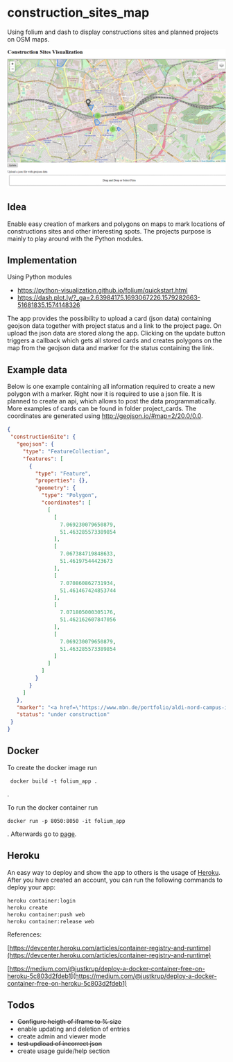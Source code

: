 # construction_sites_map
Using folium and dash to display constructions sites and planned projects on OSM maps.

![](construction_site_screenshot.PNG)

## Idea
Enable easy creation of markers and polygons on maps to mark locations of constructions sites and other interesting spots.
The projects purpose is mainly to play around with the Python modules.

## Implementation
Using Python modules
* https://python-visualization.github.io/folium/quickstart.html
* https://dash.plot.ly/?_ga=2.63984175.1693067226.1579282663-51681835.1574148326

The app provides the possibility to upload a card (json data) containing geojson data together with project status and a link to the project page.
On upload the json data are stored along the app. Clicking on the update button triggers a callback which gets all stored cards and creates polygons on the map from the geojson data and marker for the status containing the link.

## Example data
Below is one example containing all information required to create a new polygon with a marker. Right now it is required to use a json file. It is planned to create an api, which allows to post the data programmatically.
More examples of cards can be found in folder project_cards. The coordinates are generated using http://geojson.io/#map=2/20.0/0.0.

 ``` json
{
  "constructionSite": {
    "geojson": {
      "type": "FeatureCollection",
      "features": [
        {
          "type": "Feature",
          "properties": {},
          "geometry": {
            "type": "Polygon",
            "coordinates": [
              [
                [
                  7.069230079650879,
                  51.463285573389854
                ],
                [
                  7.067384719848633,
                  51.46197544423673
                ],
                [
                  7.070860862731934,
                  51.461467424853744
                ],
                [
                  7.071805000305176,
                  51.462162607847056
                ],
                [
                  7.069230079650879,
                  51.463285573389854
                ]
              ]
            ]
          }
        }
      ]
    },
    "marker": "<a href=\"https://www.mbn.de/portfolio/aldi-nord-campus-in-essen/\" title=\"Aldi-Nord-Campus\">Aldi-Nord-Campus</a>",
    "status": "under construction"
  }
}
 ```
 
## Docker
To create the docker image run
 ```
  docker build -t folium_app .
 ```
 .
 
To run the docker container run
```
docker run -p 8050:8050 -it folium_app
```
. Afterwards go to
[page](http://127.0.0.1:8050).

## Heroku
An easy way to deploy and show the app to others is the usage of [Heroku](https://devcenter.heroku.com). 
After you have created an account, you can run the following commands to deploy your app:

```
heroku container:login
heroku create
heroku container:push web
heroku container:release web
```

References:

[https://devcenter.heroku.com/articles/container-registry-and-runtime](https://devcenter.heroku.com/articles/container-registry-and-runtime)

[https://medium.com/@justkrup/deploy-a-docker-container-free-on-heroku-5c803d2fdeb1](https://medium.com/@justkrup/deploy-a-docker-container-free-on-heroku-5c803d2fdeb1)


## Todos

* ~~Configure heigth of iframe to % size~~
* enable updating and deletion of entries
* create admin and viewer mode
* ~~test updload of incorrect json~~
* create usage guide/help section
